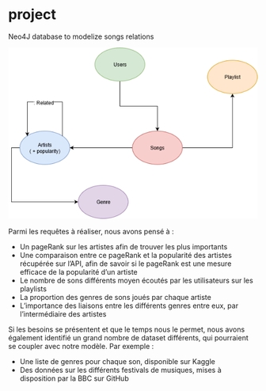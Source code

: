 # project
Neo4J database to modelize songs relations

![](./NeoModel.png)

Parmi les requêtes à réaliser, nous avons pensé à :
* Un pageRank sur les artistes afin de trouver les plus importants
* Une comparaison entre ce pageRank et la popularité des artistes récupérée sur l’API, afin de savoir si le pageRank est une mesure efficace de la popularité d’un artiste
* Le nombre de sons différents moyen écoutés par les utilisateurs sur les playlists
* La proportion des genres de sons joués par chaque artiste
* L’importance des liaisons entre les différents genres entre eux, par l’intermédiaire des artistes

Si les besoins se présentent et que le temps nous le permet, nous avons également identifié un grand nombre de dataset différents, qui pourraient se coupler avec notre modèle. Par exemple :
* Une liste de genres pour chaque son, disponible sur Kaggle
* Des données sur les différents festivals de musiques, mises à disposition par la BBC sur GitHub
